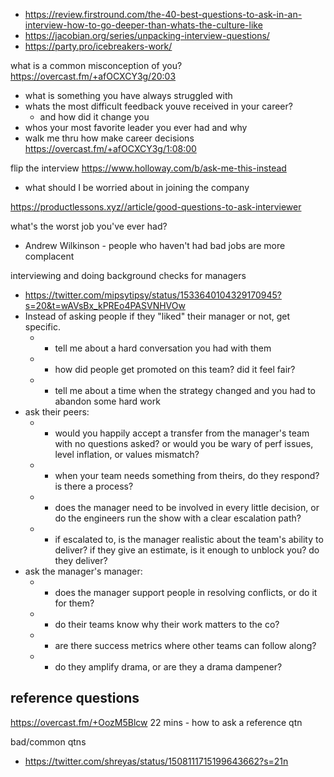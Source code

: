 
- https://review.firstround.com/the-40-best-questions-to-ask-in-an-interview-how-to-go-deeper-than-whats-the-culture-like
- https://jacobian.org/series/unpacking-interview-questions/
- https://party.pro/icebreakers-work/


what is a common misconception of you? https://overcast.fm/+afOCXCY3g/20:03
- what is something you have always struggled with
- whats the most difficult feedback youve received in your career?
	- and how did it change you
- whos your most favorite leader you ever had and why
- walk me thru how make career decisions https://overcast.fm/+afOCXCY3g/1:08:00

flip the interview https://www.holloway.com/b/ask-me-this-instead
- what should I be worried about in joining the company

https://productlessons.xyz//article/good-questions-to-ask-interviewer

what's the worst job you've ever had?
- Andrew Wilkinson - people who haven't had bad jobs are more complacent


interviewing and doing background checks for managers
- https://twitter.com/mipsytipsy/status/1533640104329170945?s=20&t=wAVsBx_kPREo4PASVNHVOw
- Instead of asking people if they "liked" their manager or not, get specific. 
	- * tell me about a hard conversation you had with them 
	- * how did people get promoted on this team? did it feel fair? 
	- * tell me about a time when the strategy changed and you had to abandon some hard work
- ask their peers:
	- * would you happily accept a transfer from the manager's team with no questions asked? or would you be wary of perf issues, level inflation, or values mismatch? 
	- * when your team needs something from theirs, do they respond? is there a process? 
	- * does the manager need to be involved in every little decision, or do the engineers run the show with a clear escalation path? 
	- * if escalated to, is the manager realistic about the team's ability to deliver? if they give an estimate, is it enough to unblock you? do they deliver?
- ask the manager's manager: 
	- * does the manager support people in resolving conflicts, or do it for them? 
	- * do their teams know why their work matters to the co? 
	- * are there success metrics where other teams can follow along? 
	- * do they amplify drama, or are they a drama dampener?


## reference questions

https://overcast.fm/+OozM5Blcw 
22 mins - how to ask a reference qtn



bad/common qtns
- https://twitter.com/shreyas/status/1508111715199643662?s=21n
